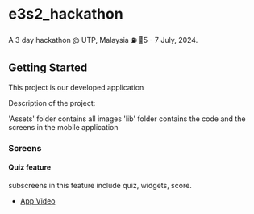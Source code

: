 # e3s2_hackathon

A 3 day hackathon @ UTP, Malaysia ⛽
📆5 - 7 July, 2024.

## Getting Started

This project is our developed application

Description of the project:

'Assets' folder contains all images
'lib' folder contains the code and the screens in the mobile application

### Screens
#### Quiz feature
subscreens in this feature include quiz, widgets, score.

- [App Video](https://github.com/CodeT1m/E3S2_Hackathon/assets/40980295/a387204f-c15d-42d0-bfc9-506e740f62a8)
